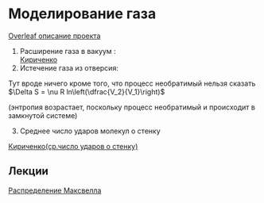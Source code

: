 # Моделирование газа  
  
[Overleaf  описание проекта ](https://www.overleaf.com/project/5b3dccbcb510e25fef06f7d0)  
  
1. Расширение газа в вакуум :  
[Кириченко](https://drive.google.com/open?id=1lghCPjBKoCAJp7pc10CgOofYT_x63yDL)  
2. Истечение газа из отверсия:  
  
Тут вроде ничего кроме того, что процесс необратимый нельзя сказать  
$\Delta S = \nu R ln\left(\dfrac{V_2}{V_1}\right)$

(энтропия возрастает, поскольку процесс необратимый и происходит в замкнутой системе)  
  
3. Среднее число ударов молекул о стенку  
  
[Кириченко(ср.число ударов о стенку)](https://drive.google.com/open?id=16bpYY2K-9qyySOx-34s1-wCrnWJ0aV9j)   

## Лекции

[Распределение Максвелла](https://www.youtube.com/watch?v=LK90eR7M0f4)
